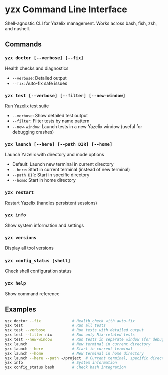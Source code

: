 # yzx Command Line Interface

Shell-agnostic CLI for Yazelix management. Works across bash, fish, zsh, and nushell.

## Commands

### `yzx doctor [--verbose] [--fix]`
Health checks and diagnostics
- `--verbose`: Detailed output
- `--fix`: Auto-fix safe issues

### `yzx test [--verbose] [--filter] [--new-window]`
Run Yazelix test suite
- `--verbose`: Show detailed test output
- `--filter`: Filter tests by name pattern
- `--new-window`: Launch tests in a new Yazelix window (useful for debugging crashes)

### `yzx launch [--here] [--path DIR] [--home]`
Launch Yazelix with directory and mode options
- Default: Launch new terminal in current directory
- `--here`: Start in current terminal (instead of new terminal)
- `--path DIR`: Start in specific directory
- `--home`: Start in home directory

### `yzx restart`
Restart Yazelix (handles persistent sessions)

### `yzx info`
Show system information and settings

### `yzx versions`
Display all tool versions

### `yzx config_status [shell]`
Check shell configuration status

### `yzx help`
Show command reference

## Examples

```bash
yzx doctor --fix              # Health check with auto-fix
yzx test                      # Run all tests
yzx test --verbose            # Run tests with detailed output
yzx test --filter nix         # Run only Nix-related tests
yzx test --new-window         # Run tests in separate window (for debugging)
yzx launch                    # New terminal in current directory
yzx launch --here             # Start in current terminal
yzx launch --home             # New terminal in home directory
yzx launch --here --path ~/project  # Current terminal, specific directory
yzx info                      # System information
yzx config_status bash        # Check bash integration
```